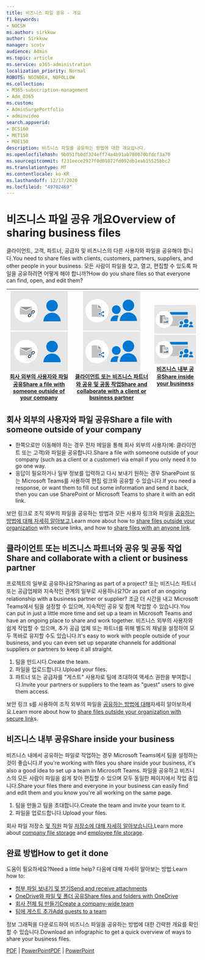```yaml
---
title: 비즈니스 파일 공유 - 개요
f1.keywords:
- NOCSH
ms.author: sirkkuw
author: Sirkkuw
manager: scotv
audience: Admin
ms.topic: article
ms.service: o365-administration
localization_priority: Normal
ROBOTS: NOINDEX, NOFOLLOW
ms.collection:
- M365-subscription-management
- Adm_O365
ms.custom:
- AdminSurgePortfolio
- adminvideo
search.appverid:
- BCS160
- MET150
- MOE150
description: 비즈니스 파일을 공유하는 방법에 대한 개요입니다.
ms.openlocfilehash: 9b051fb0df324eff74a4b91ab780070bfdcf3a70
ms.sourcegitcommit: f231eece2927f0d01072fd092db1eab15525bbc2
ms.translationtype: MT
ms.contentlocale: ko-KR
ms.lasthandoff: 12/17/2020
ms.locfileid: "49702469"
---
```

# <a name="overview-of-sharing-business-files"></a><span data-ttu-id="7684a-103">비즈니스 파일 공유 개요</span><span class="sxs-lookup"><span data-stu-id="7684a-103">Overview of sharing business files</span></span>

<span data-ttu-id="7684a-104">클라이언트, 고객, 파트너, 공급자 및 비즈니스의 다른 사용자와 파일을 공유해야 합니다.</span><span class="sxs-lookup"><span data-stu-id="7684a-104">You need to share files with clients, customers, partners, suppliers, and other people in your business.</span></span> <span data-ttu-id="7684a-105">모든 사람이 파일을 찾고, 열고, 편집할 수 있도록 파일을 공유하려면 어떻게 해야 합니까?</span><span class="sxs-lookup"><span data-stu-id="7684a-105">How do you share files so that everyone can find, open, and edit them?</span></span>

|<span data-ttu-id="7684a-106">![안전하게 공유](../media/securely-share-file.png)</span><span class="sxs-lookup"><span data-stu-id="7684a-106">![Securely share](../media/securely-share-file.png)</span></span><br/>[<span data-ttu-id="7684a-107">회사 외부의 사용자와 파일 공유</span><span class="sxs-lookup"><span data-stu-id="7684a-107">Share a file with someone outside of your company</span></span>](#share-a-file-with-someone-outside-of-your-company)|<span data-ttu-id="7684a-108">![클라이언트와 공동 작업](../media/share-and-collab-with-partner.png)</span><span class="sxs-lookup"><span data-stu-id="7684a-108">![Collaborate with a client](../media/share-and-collab-with-partner.png)</span></span> <br/>[<span data-ttu-id="7684a-109">클라이언트 또는 비즈니스 파트너와 공유 및 공동 작업</span><span class="sxs-lookup"><span data-stu-id="7684a-109">Share and collaborate with a client or business partner</span></span>](#share-and-collaborate-with-a-client-or-business-partner) | <span data-ttu-id="7684a-110">![Org 내부 공유](../media/share-inside-your-org.png)</span><span class="sxs-lookup"><span data-stu-id="7684a-110">![Share inside your org](../media/share-inside-your-org.png)</span></span> <br/>[<span data-ttu-id="7684a-111">비즈니스 내부 공유</span><span class="sxs-lookup"><span data-stu-id="7684a-111">Share inside your business</span></span>](#share-inside-your-business) |
|--|--|--|

## <a name="share-a-file-with-someone-outside-of-your-company"></a><span data-ttu-id="7684a-112">회사 외부의 사용자와 파일 공유</span><span class="sxs-lookup"><span data-stu-id="7684a-112">Share a file with someone outside of your company</span></span>

- <span data-ttu-id="7684a-113">한쪽으로만 이동해야 하는 경우 전자 메일을 통해 회사 외부의 사용자(예: 클라이언트 또는 고객)와 파일을 공유합니다.</span><span class="sxs-lookup"><span data-stu-id="7684a-113">Share a file with someone outside of your company (such as a client or a customer) via email if you only need it to go one way.</span></span>
- <span data-ttu-id="7684a-114">응답이 필요하거나 일부 정보를 입력하고 다시 보내기 원하는 경우 SharePoint 또는 Microsoft Teams를 사용하여 편집 링크와 공유할 수 있습니다.</span><span class="sxs-lookup"><span data-stu-id="7684a-114">If you need a response, or want them to fill out some information and send it back, then you can use SharePoint or Microsoft Teams to share it with an edit link.</span></span>

<span data-ttu-id="7684a-115">보안 링크로 [](securely-share-files-externally.md) 조직 외부의 파일을 공유하는 방법과 모든 사용자 링크와 파일을 [공유하는 방법에 대해 자세히 알아보고,](share-files-externally.md)</span><span class="sxs-lookup"><span data-stu-id="7684a-115">Learn more about how to [share files outside your organization](securely-share-files-externally.md) with secure links, and how to [share files with an anyone link](share-files-externally.md).</span></span>

## <a name="share-and-collaborate-with-a-client-or-business-partner"></a><span data-ttu-id="7684a-116">클라이언트 또는 비즈니스 파트너와 공유 및 공동 작업</span><span class="sxs-lookup"><span data-stu-id="7684a-116">Share and collaborate with a client or business partner</span></span>

<span data-ttu-id="7684a-117">프로젝트의 일부로 공유하나요?</span><span class="sxs-lookup"><span data-stu-id="7684a-117">Sharing as part of a project?</span></span> <span data-ttu-id="7684a-118">또는 비즈니스 파트너 또는 공급업체와 지속적인 관계의 일부로 사용하나요?</span><span class="sxs-lookup"><span data-stu-id="7684a-118">Or as part of an ongoing relationship with a business partner or supplier?</span></span> <span data-ttu-id="7684a-119">조금 더 시간을 내고 Microsoft Teams에서 팀을 설정할 수 있으며, 지속적인 공유 및 함께 작업할 수 있습니다.</span><span class="sxs-lookup"><span data-stu-id="7684a-119">You can put in just a little more time and set up a team in Microsoft Teams and have an ongoing place to share and work together.</span></span> <span data-ttu-id="7684a-120">비즈니스 외부의 사용자와 쉽게 작업할 수 있으며, 추가 공급 업체 또는 파트너를 위해 별도의 채널을 설정하여 모두 똑바로 유지할 수도 있습니다.</span><span class="sxs-lookup"><span data-stu-id="7684a-120">It's easy to work with people outside of your business, and you can even set up separate channels for additional suppliers or partners to keep it all straight.</span></span>

1. <span data-ttu-id="7684a-121">팀을 만드시다.</span><span class="sxs-lookup"><span data-stu-id="7684a-121">Create the team.</span></span>
1. <span data-ttu-id="7684a-122">파일을 업로드합니다.</span><span class="sxs-lookup"><span data-stu-id="7684a-122">Upload your files.</span></span>
1. <span data-ttu-id="7684a-123">파트너 또는 공급자를 "게스트" 사용자로 팀에 초대하여 액세스 권한을 부여합니다.</span><span class="sxs-lookup"><span data-stu-id="7684a-123">Invite your partners or suppliers to the team as "guest" users to give them access.</span></span>

<span data-ttu-id="7684a-124">보안 링크 s를 사용하여 조직 외부의 파일을 [공유하는 방법에 대해](https://support.microsoft.com/office/7266f44e-3e06-4736-b9d3-0580c24bba34)자세히 알아보하세요.</span><span class="sxs-lookup"><span data-stu-id="7684a-124">Learn more about how to [share files outside your organization with secure link](https://support.microsoft.com/office/7266f44e-3e06-4736-b9d3-0580c24bba34)s.</span></span>

## <a name="share-inside-your-business"></a><span data-ttu-id="7684a-125">비즈니스 내부 공유</span><span class="sxs-lookup"><span data-stu-id="7684a-125">Share inside your business</span></span>

<span data-ttu-id="7684a-126">비즈니스 내에서 공유하는 파일로 작업하는 경우 Microsoft Teams에서 팀을 설정하는 것이 좋습니다.</span><span class="sxs-lookup"><span data-stu-id="7684a-126">If you're working with files you share inside your business, it's also a good idea to set up a team in Microsoft Teams.</span></span> <span data-ttu-id="7684a-127">파일을 공유하고 비즈니스의 모든 사람이 파일을 쉽게 찾아 편집할 수 있으며 모두 동일한 페이지에서 작업 중입니다.</span><span class="sxs-lookup"><span data-stu-id="7684a-127">Share your files there and everyone in your business can easily find and edit them and you know you're all working on the same page.</span></span>

1. <span data-ttu-id="7684a-128">팀을 만들고 팀을 초대합니다.</span><span class="sxs-lookup"><span data-stu-id="7684a-128">Create the team and invite your team to it.</span></span>
1. <span data-ttu-id="7684a-129">파일을 업로드합니다.</span><span class="sxs-lookup"><span data-stu-id="7684a-129">Upload your files.</span></span>

<span data-ttu-id="7684a-130">회사 파일 저장소 [및 직원](https://support.microsoft.com/office/e4d98e10-3532-4eed-85d6-92728454e32b) 파일 [저장소에 대해 자세히 알아보습니다.](https://support.microsoft.com/office/12dbe3e4-dbef-48f8-a90e-87f1bc607073)</span><span class="sxs-lookup"><span data-stu-id="7684a-130">Learn more about [company file storage](https://support.microsoft.com/office/e4d98e10-3532-4eed-85d6-92728454e32b) and [employee file storage](https://support.microsoft.com/office/12dbe3e4-dbef-48f8-a90e-87f1bc607073).</span></span>

## <a name="how-to-get-it-done"></a><span data-ttu-id="7684a-131">완료 방법</span><span class="sxs-lookup"><span data-stu-id="7684a-131">How to get it done</span></span>

<span data-ttu-id="7684a-132">도움이 필요하세요?</span><span class="sxs-lookup"><span data-stu-id="7684a-132">Need a little help?</span></span> <span data-ttu-id="7684a-133">다음에 대해 자세히 알아보는 방법:</span><span class="sxs-lookup"><span data-stu-id="7684a-133">Learn how to:</span></span>

- [<span data-ttu-id="7684a-134">첨부 파일 보내기 및 받기</span><span class="sxs-lookup"><span data-stu-id="7684a-134">Send and receive attachments</span></span>](https://support.microsoft.com/en-us/office/sending-and-receiving-attachments-d32cd5ad-c7c5-49df-814d-4c17a5d3beb0)
- [<span data-ttu-id="7684a-135">OneDrive와 파일 및 폴더 공유</span><span class="sxs-lookup"><span data-stu-id="7684a-135">Share files and folders with OneDrive</span></span>](https://support.microsoft.com/en-us/office/share-files-and-folders-with-microsoft-365-business-72f26d6c-bf9e-432c-8b96-e3c2437f5b65)
- [<span data-ttu-id="7684a-136">회사 전체 팀 만들기</span><span class="sxs-lookup"><span data-stu-id="7684a-136">Create a company-wide team</span></span>](https://support.microsoft.com/en-us/office/create-an-org-wide-team-037bb27a-bcc9-48fe-8d72-44d9482420a3)
- [<span data-ttu-id="7684a-137">팀에 게스트 추가</span><span class="sxs-lookup"><span data-stu-id="7684a-137">Add guests to a team</span></span>](https://support.microsoft.com/en-us/office/add-guests-to-a-team-in-teams-fccb4fa6-f864-4508-bdde-256e7384a14f)

<span data-ttu-id="7684a-138">정보 그래픽을 다운로드하여 비즈니스 파일을 공유하는 방법에 대한 간략한 개요를 확인할 수 있습니다.</span><span class="sxs-lookup"><span data-stu-id="7684a-138">Download an infographic to get a quick overview of ways to share your business files.</span></span> 

<span data-ttu-id="7684a-139">[PDF](https://go.microsoft.com/fwlink/?linkid=2079435)  |  [PowerPoint](https://go.microsoft.com/fwlink/?linkid=2079438)</span><span class="sxs-lookup"><span data-stu-id="7684a-139">[PDF](https://go.microsoft.com/fwlink/?linkid=2079435) | [PowerPoint](https://go.microsoft.com/fwlink/?linkid=2079438)</span></span>